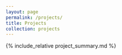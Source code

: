```yaml
---
layout: page
permalink: /projects/
title: Projects
collection: projects
---
```


{% include_relative project_summary.md %}

